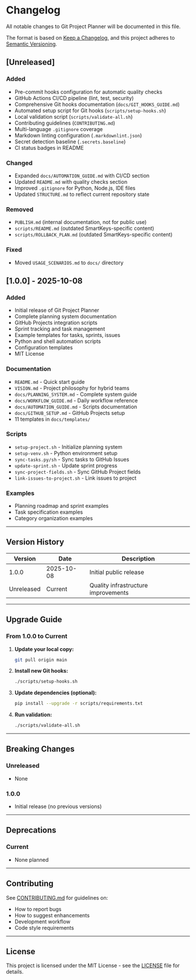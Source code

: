 # Changelog

All notable changes to Git Project Planner will be documented in this file.

The format is based on [Keep a Changelog](https://keepachangelog.com/en/1.0.0/),
and this project adheres to [Semantic Versioning](https://semver.org/spec/v2.0.0.html).

## [Unreleased]

### Added
- Pre-commit hooks configuration for automatic quality checks
- GitHub Actions CI/CD pipeline (lint, test, security)
- Comprehensive Git hooks documentation (`docs/GIT_HOOKS_GUIDE.md`)
- Automated setup script for Git hooks (`scripts/setup-hooks.sh`)
- Local validation script (`scripts/validate-all.sh`)
- Contributing guidelines (`CONTRIBUTING.md`)
- Multi-language `.gitignore` coverage
- Markdown linting configuration (`.markdownlint.json`)
- Secret detection baseline (`.secrets.baseline`)
- CI status badges in README

### Changed
- Expanded `docs/AUTOMATION_GUIDE.md` with CI/CD section
- Updated `README.md` with quality checks section
- Improved `.gitignore` for Python, Node.js, IDE files
- Updated `STRUCTURE.md` to reflect current repository state

### Removed
- `PUBLISH.md` (internal documentation, not for public use)
- `scripts/README.md` (outdated SmartKeys-specific content)
- `scripts/ROLLBACK_PLAN.md` (outdated SmartKeys-specific content)

### Fixed
- Moved `USAGE_SCENARIOS.md` to `docs/` directory

## [1.0.0] - 2025-10-08

### Added
- Initial release of Git Project Planner
- Complete planning system documentation
- GitHub Projects integration scripts
- Sprint tracking and task management
- Example templates for tasks, sprints, issues
- Python and shell automation scripts
- Configuration templates
- MIT License

### Documentation
- `README.md` - Quick start guide
- `VISION.md` - Project philosophy for hybrid teams
- `docs/PLANNING_SYSTEM.md` - Complete system guide
- `docs/WORKFLOW_GUIDE.md` - Daily workflow reference
- `docs/AUTOMATION_GUIDE.md` - Scripts documentation
- `docs/GITHUB_SETUP.md` - GitHub Projects setup
- 11 templates in `docs/templates/`

### Scripts
- `setup-project.sh` - Initialize planning system
- `setup-venv.sh` - Python environment setup
- `sync-tasks.py/sh` - Sync tasks to GitHub Issues
- `update-sprint.sh` - Update sprint progress
- `sync-project-fields.sh` - Sync GitHub Project fields
- `link-issues-to-project.sh` - Link issues to project

### Examples
- Planning roadmap and sprint examples
- Task specification examples
- Category organization examples

---

## Version History

| Version | Date | Description |
|---------|------|-------------|
| 1.0.0 | 2025-10-08 | Initial public release |
| Unreleased | Current | Quality infrastructure improvements |

---

## Upgrade Guide

### From 1.0.0 to Current

1. **Update your local copy:**
   ```bash
   git pull origin main
   ```

2. **Install new Git hooks:**
   ```bash
   ./scripts/setup-hooks.sh
   ```

3. **Update dependencies (optional):**
   ```bash
   pip install --upgrade -r scripts/requirements.txt
   ```

4. **Run validation:**
   ```bash
   ./scripts/validate-all.sh
   ```

---

## Breaking Changes

### Unreleased
- None

### 1.0.0
- Initial release (no previous versions)

---

## Deprecations

### Current
- None planned

---

## Contributing

See [CONTRIBUTING.md](CONTRIBUTING.md) for guidelines on:
- How to report bugs
- How to suggest enhancements
- Development workflow
- Code style requirements

---

## License

This project is licensed under the MIT License - see the [LICENSE](LICENSE) file for details.
